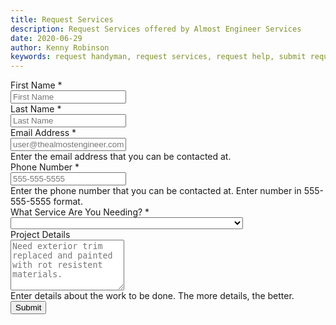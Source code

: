 ```yaml
---
title: Request Services
description: Request Services offered by Almost Engineer Services
date: 2020-06-29
author: Kenny Robinson
keywords: request handyman, request services, request help, submit request
---
```


<form method="get">

<div class="m-2">
<label for="firstname">First Name <span class="text-danger">*</span></label><br>
<input class="form-control" type="text" id="firstname" name="firstname" minlength="2"
 placeholder="First Name" required>
</div>

<div class="m-2">
<label for="lastname">Last Name <span class="text-danger">*</span></label><br>
<input class="form-control" type="text" id="lastname" name="lastname" minlength="2" 
 placeholder="Last Name" required>
</div>

<div class="m-2">
<label for="emailer">Email Address <span class="text-danger">*</span></label><br>
<input class="form-control" type="email" id="emailer" name="emailer" minlength="5"
 placeholder="user@thealmostengineer.com" required>
<div class="text-muted">Enter the email address that you can be contacted at.</div>
</div>

<div class="m-2">
<label for="phonenum">Phone Number <span class="text-danger">*</span></label><br>
<input class="form-control" type="tel" id="phonenum" pattern="[0-9]{3}-[0-9]{3}-[0-9]{4}" 
 placeholder="555-555-5555" required>
<div class="text-muted">Enter the phone number that you can be contacted at. Enter number in 
555-555-5555 format.</div>
</div>

<div class="m-2">
<label for="servicetype">What Service Are You Needing? <span class="text-danger">*</span></label><br>
<select class="form-control" id="servicetype" required>
    <option selected="selected"></option>
    <optgroup label="Handyman Services">
        <option value="Bed Assembly">Bed Assembly</option>
        <option value="Bookcase Assembly">Bookcase Assembly</option>
        <option value="Ceiling Fan Replacement/Installation">Ceiling Fan Replacement/Installation</option>
        <option value="Doorbell Replacement/Installation">Doorbell Replacement/Installation</option>
        <option value="Furniture Assembly">Furniture Assembly</option>
        <option value="Holiday Lighting and Decorations">Holiday Lighting and Decorations</option>
        <option value="Home Inspection Fix/Repair Lists">Home Inspection Fix/Repair Lists</option>
        <option value="Kitchen Island Assembly">Kitchen Island Assembly</option>
        <option value="Lawn Services (Cutting and Edging)">Lawn Services (Cutting and Edging)</option>
        <option value="Lighting Fixture Replacement/Installation">Lighting Fixture Replacement/Installation</option>
        <option value="Outdoor Furniture Assembly">Outdoor Furniture Assembly</option>
        <option value="Patio Furniture Assembly">Patio Furniture Assembly</option>
        <option value="Picture Hanging">Picture Hanging</option>
        <option value="Shower Head Replacement/Installation">Shower Head Replacement/Installation</option>
        <option value="Smoke Detector Replacement/Installation">Smoke Detector Replacement/Installation</option>
        <option value="Table Assembly">Table Assembly</option>
        <option value="Television (TV) Stand Assembly">Television (TV) Stand Assembly</option>
        <option value="Television (TV) Wall Mounting">Television (TV) Wall Mounting</option>
        <option value="Thermostat Replacement/Installation">Thermostat Replacement/Installation</option>
        <option value="Toilet Valve Replacement/Installation">Toilet Valve Replacement/Installation</option>
        <option value="Trim Repair">Trim Repair</option>
        <option value="Washing Machine Hose Replacement">Washing Machine Hose Replacement</option>
        <option value="Window Treatment (Curtains, Blinds, Drapes) Installation">Window Treatment (Curtains, Blinds, Drapes) Installation</option>
        <option value="Other Handyman Service">Other Handyman Service</option>
    </optgroup>
    <optgroup label="Technology Services">
        <option value="Computer Repair">Computer Repair</option>
        <option value="Computer Programming Sessions">Computer Programming Sessions</option>
        <option value="Drupal Maintenance and Updates">Drupal Maintenance and Updates</option>
        <option value="Robotic Process Automation (RPA)">Robotic Process Automation (RPA)</option>
        <option value="Virus and Malware Removal">Virus and Malware Removal</option>
        <option value="Website Design">Website Design</option>
        <option value="WordPress Maintenance and Updates">WordPress Maintenance and Updates</option>
        <option value="Other Technical Service">Other Technical Service</option>
    </optgroup>
</select>
</div>

<div class="m-2">
<label for="jobdetails">Project Details</label><br />
<textarea class="form-control" rows="5" name="jobdetails" id="jobdetails" 
 placeholder="Need exterior trim replaced and painted with rot resistent materials."></textarea>
<div class="text-muted">Enter details about the work to be done. The more details, the better.</div>
</div>

<div class="g-recaptcha" data-sitekey="6Ld_BZYUAAAAAMc5Z6e_haYXOHNtjeqgCaaXQOo8"></div>

<div class="m-2">
<input type="submit" class="btn btn-danger" value="Submit" />
</div>

</form>
